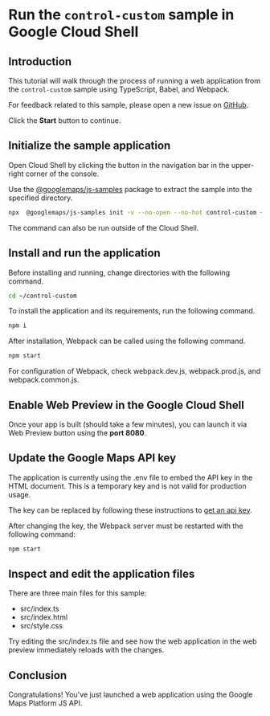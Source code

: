 # Run the `control-custom` sample in Google Cloud Shell

<walkthrough-tutorial-duration duration="10"/>

## Introduction

This tutorial will walk through the process of running a web application from
the `control-custom` sample using TypeScript, Babel, and Webpack.

For feedback related to this sample, please open a new issue on
[GitHub](https://github.com/googlemaps/js-samples/issues).

Click the **Start** button to continue.

## Initialize the sample application

Open Cloud Shell by clicking the
<walkthrough-cloud-shell-icon></walkthrough-cloud-shell-icon> button in the
navigation bar in the upper-right corner of the console.

Use the [@googlemaps/js-samples](https://www.npmjs.com/package/@googlemaps/js-samples) package to
extract the sample into the specified directory.

```bash
npx  @googlemaps/js-samples init -v --no-open --no-hot control-custom ~/control-custom
```

The command can also be run outside of the Cloud Shell.

## Install and run the application

Before installing and running, change directories with the following command.

```bash
cd ~/control-custom
```

To install the application and its requirements, run the following command.

```bash
npm i
```

After installation, Webpack can be called using the following command.

```bash
npm start
```

For configuration of Webpack, check
<walkthrough-editor-open-file filePath="control-custom/webpack.dev.js">webpack.dev.js</walkthrough-editor-open-file>,
<walkthrough-editor-open-file filePath="control-custom/webpack.prod.js">webpack.prod.js</walkthrough-editor-open-file>,
and
<walkthrough-editor-open-file filePath="control-custom/webpack.common.js">webpack.common.js</walkthrough-editor-open-file>.

## Enable Web Preview in the Google Cloud Shell

Once your app is built (should take a few minutes), you can launch it via
<walkthrough-spotlight-pointer target="cloudshell" spotlightId="devshell-web-preview-button">Web
Preview button</walkthrough-spotlight-pointer> using the **port 8080**.

## Update the Google Maps API key

The application is currently using the
<walkthrough-editor-open-file filePath="control-custom/.env">.env</walkthrough-editor-open-file>
file to embed the API key in the HTML document. This is a temporary key and is
not valid for production usage.

The key can be replaced by following these instructions to
[get an api key](https://developers.google.com/maps/documentation/javascript/get-api-key).

After changing the key, the Webpack server must be restarted with the following
command:

```bash
npm start
```

## Inspect and edit the application files

There are three main files for this sample:

*   <walkthrough-editor-open-file filePath="control-custom/src/index.ts">src/index.ts</walkthrough-editor-open-file>
*   <walkthrough-editor-open-file filePath="control-custom/src/index.html">src/index.html</walkthrough-editor-open-file>
*   <walkthrough-editor-open-file filePath="control-custom/src/style.css">src/style.css</walkthrough-editor-open-file>

Try editing the <walkthrough-editor-open-file filePath="control-custom/src/index.ts">src/index.ts</walkthrough-editor-open-file> file and see how the web application in the web preview immediately reloads with the changes.

## Conclusion

<walkthrough-conclusion-trophy></walkthrough-conclusion-trophy>

Congratulations! You've just launched a web application using the Google Maps
Platform JS API.
